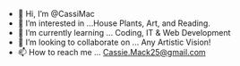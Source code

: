 - 👋 Hi, I’m @CassiMac
- 👀 I’m interested in ...House Plants, Art, and Reading.
- 🌱 I’m currently learning ... Coding, IT & Web Development
- 💞️ I’m looking to collaborate on ... Any Artistic Vision!
- 📫 How to reach me ... Cassie.Mack25@gmail.com

<!---
CassiMac/CassiMac is a ✨ special ✨ repository because its `README.md` (this file) appears on your GitHub profile.
You can click the Preview link to take a look at your changes.
--->
